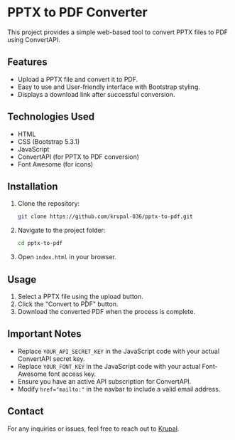 # PPTX to PDF Converter

This project provides a simple web-based tool to convert PPTX files to PDF using ConvertAPI.

## Features
- Upload a PPTX file and convert it to PDF.
- Easy to use and User-friendly interface with Bootstrap styling.
- Displays a download link after successful conversion.

## Technologies Used
- HTML
- CSS (Bootstrap 5.3.1)
- JavaScript
- ConvertAPI (for PPTX to PDF conversion)
- Font Awesome (for icons)

## Installation
1. Clone the repository:
   ```sh
   git clone https://github.com/krupal-036/pptx-to-pdf.git
   ```
2. Navigate to the project folder:
   ```sh
   cd pptx-to-pdf
   ```
3. Open `index.html` in your browser.

## Usage
1. Select a PPTX file using the upload button.
2. Click the "Convert to PDF" button.
3. Download the converted PDF when the process is complete.

## Important Notes
- Replace `YOUR_API_SECRET_KEY` in the JavaScript code with your actual ConvertAPI secret key.
- Replace `YOUR_FONT_KEY` in the JavaScript code with your actual Font-Awesome font access key.
- Ensure you have an active API subscription for ConvertAPI.
- Modify `href="mailto:"` in the navbar to include a valid email address.

## Contact
For any inquiries or issues, feel free to reach out to [Krupal](mailto:krupalfataniya007@gmail.com).